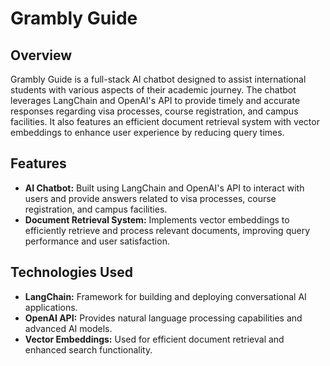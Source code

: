 # Grambly Guide

## Overview
Grambly Guide is a full-stack AI chatbot designed to assist international students with various aspects of their academic journey. The chatbot leverages LangChain and OpenAI's API to provide timely and accurate responses regarding visa processes, course registration, and campus facilities. It also features an efficient document retrieval system with vector embeddings to enhance user experience by reducing query times.

## Features
- **AI Chatbot:** Built using LangChain and OpenAI's API to interact with users and provide answers related to visa processes, course registration, and campus facilities.
- **Document Retrieval System:** Implements vector embeddings to efficiently retrieve and process relevant documents, improving query performance and user satisfaction.

## Technologies Used
- **LangChain:** Framework for building and deploying conversational AI applications.
- **OpenAI API:** Provides natural language processing capabilities and advanced AI models.
- **Vector Embeddings:** Used for efficient document retrieval and enhanced search functionality.
